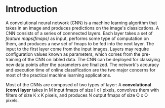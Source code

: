 # Introduction

A convolutional neural network (CNN) is a machine learning algorithm that takes in an image and produces predictions on the image's classications. A CNN consists of a series of connnected layers. Each layer takes a set of _feature maps(fmaps)_ as input, performs some type of computation on them, and produces a new set of fmaps to be fed into the next layer. The input to the first layer come from the input images. Layers may require configuration values known as parameters, which comes from the pre-training of the CNN on labled data. The CNN can be deployed for classiying new data points after the parameters are finalized. The network's accuracy and execution time of online classification are the two major concerns for most of the practical machine learning applications. 

Most of the CNNs are composed of two types of layer:
A **convolutional (conv) layer** takes in M input fmaps of size I x I pixels, convolves them with filters of size K x K pixels, and produces N output fmaps of size O x O pixels. 
